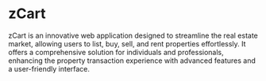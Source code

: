 # zCart
zCart is an innovative web application designed to streamline the real estate market, allowing users to list, buy, sell, and rent properties effortlessly. It offers a comprehensive solution for individuals and professionals, enhancing the property transaction experience with advanced features and a user-friendly interface.
